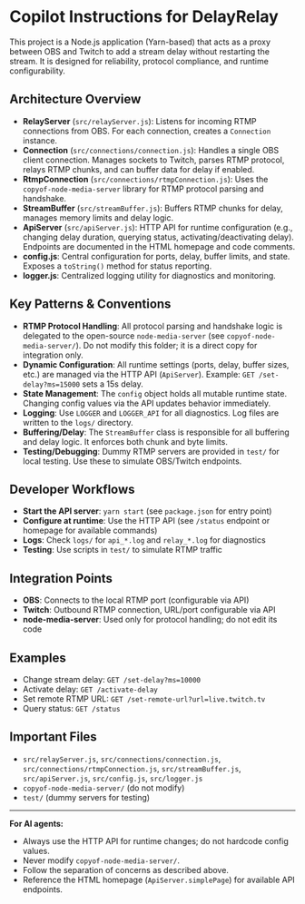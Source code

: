 # Copilot Instructions for DelayRelay

This project is a Node.js application (Yarn-based) that acts as a proxy between OBS and Twitch to add a stream delay without restarting the stream. It is designed for reliability, protocol compliance, and runtime configurability.

## Architecture Overview

-  **RelayServer** (`src/relayServer.js`): Listens for incoming RTMP connections from OBS. For each connection, creates a `Connection` instance.
-  **Connection** (`src/connections/connection.js`): Handles a single OBS client connection. Manages sockets to Twitch, parses RTMP protocol, relays RTMP chunks, and can buffer data for delay if enabled.
-  **RtmpConnection** (`src/connections/rtmpConnection.js`): Uses the `copyof-node-media-server` library for RTMP protocol parsing and handshake.
-  **StreamBuffer** (`src/streamBuffer.js`): Buffers RTMP chunks for delay, manages memory limits and delay logic.
-  **ApiServer** (`src/apiServer.js`): HTTP API for runtime configuration (e.g., changing delay duration, querying status, activating/deactivating delay). Endpoints are documented in the HTML homepage and code comments.
-  **config.js**: Central configuration for ports, delay, buffer limits, and state. Exposes a `toString()` method for status reporting.
-  **logger.js**: Centralized logging utility for diagnostics and monitoring.

## Key Patterns & Conventions

-  **RTMP Protocol Handling**: All protocol parsing and handshake logic is delegated to the open-source `node-media-server` (see `copyof-node-media-server/`). Do not modify this folder; it is a direct copy for integration only.
-  **Dynamic Configuration**: All runtime settings (ports, delay, buffer sizes, etc.) are managed via the HTTP API (`ApiServer`). Example: `GET /set-delay?ms=15000` sets a 15s delay.
-  **State Management**: The `config` object holds all mutable runtime state. Changing config values via the API updates behavior immediately.
-  **Logging**: Use `LOGGER` and `LOGGER_API` for all diagnostics. Log files are written to the `logs/` directory.
-  **Buffering/Delay**: The `StreamBuffer` class is responsible for all buffering and delay logic. It enforces both chunk and byte limits.
-  **Testing/Debugging**: Dummy RTMP servers are provided in `test/` for local testing. Use these to simulate OBS/Twitch endpoints.

## Developer Workflows

-  **Start the API server**: `yarn start` (see `package.json` for entry point)
-  **Configure at runtime**: Use the HTTP API (see `/status` endpoint or homepage for available commands)
-  **Logs**: Check `logs/` for `api_*.log` and `relay_*.log` for diagnostics
-  **Testing**: Use scripts in `test/` to simulate RTMP traffic

## Integration Points

-  **OBS**: Connects to the local RTMP port (configurable via API)
-  **Twitch**: Outbound RTMP connection, URL/port configurable via API
-  **node-media-server**: Used only for protocol handling; do not edit its code

## Examples

-  Change stream delay: `GET /set-delay?ms=10000`
-  Activate delay: `GET /activate-delay`
-  Set remote RTMP URL: `GET /set-remote-url?url=live.twitch.tv`
-  Query status: `GET /status`

## Important Files

-  `src/relayServer.js`, `src/connections/connection.js`, `src/connections/rtmpConnection.js`, `src/streamBuffer.js`, `src/apiServer.js`, `src/config.js`, `src/logger.js`
-  `copyof-node-media-server/` (do not modify)
-  `test/` (dummy servers for testing)

---

**For AI agents:**

-  Always use the HTTP API for runtime changes; do not hardcode config values.
-  Never modify `copyof-node-media-server/`.
-  Follow the separation of concerns as described above.
-  Reference the HTML homepage (`ApiServer.simplePage`) for available API endpoints.
